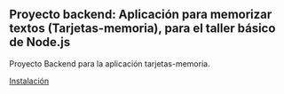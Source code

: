 ## Proyecto backend: Aplicación para memorizar textos (Tarjetas-memoria), para el taller básico de Node.js

Proyecto Backend para la aplicación tarjetas-memoria.

[Instalación](INSTALL.md)
